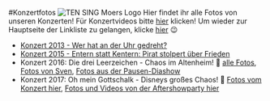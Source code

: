 #Konzertfotos
![TEN SING Moers Logo](../footage/banner2017/WettenKrass-Ticket-cutout-500dpi-01.png)
Hier findet ihr alle Fotos von unseren Konzerten! Für Konzertvideos bitte [hier](../Videos/Konzerte.md) klicken! Um wieder zur Hauptseite der Linkliste zu gelangen, klicke [hier](../../Links.md) :wink:

* [Konzert 2013 - Wer hat an der Uhr gedreht?](https://www.flickr.com/gp/tsmoers/Qnqup7)
* [Konzert 2015 - Entern statt Kentern: Pirat stolpert über Frieden](https://www.flickr.com/gp/tsmoers/2G24Zv)
* Konzert 2016: Die drei Leerzeichen - Chaos im Altenheim! :tada: [alle Fotos](http://bit.ly/Konzert2016Flickr), [Fotos von Sven](http://bit.ly/Konzert2016Sven), [Fotos aus der Pausen-Diashow](http://bit.ly/Konzert2016DiashowFotos)
* Konzert 2017: Oh mein Gottschalk - Disneys großes Chaos! :tada: [Fotos vom Konzert hier](http://bit.ly/Konzert2017Fotos), [Fotos und Videos von der Aftershowparty hier](http://bit.ly/Konzert2017Aftershow)

